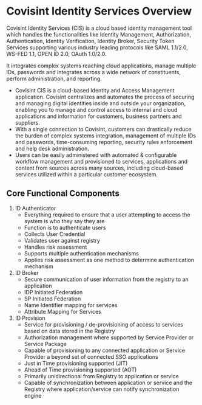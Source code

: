 # Covisint Identity Services Overview
Covisint Identity Services (CIS) is a cloud based identity management tool which handles the functionalities like Identity Management, Authorization, Authentication, Identity Verification, Identity Broker, Security Token Services supporting various industry leading protocols like SAML 1.1/2.0, WS-FED 1.1, OPEN ID 2.0, OAuth 1.0/2.0.

It integrates complex systems reaching cloud applications, manage multiple IDs, passwords and integrates across a wide network of constituents, perform administration, and reporting.

* Covisint CIS is a cloud-based Identity and Access Management application. Covisint centralizes and automates the process of securing and managing digital identities inside and outside your organization, enabling you to manage and control access to internal and cloud applications and information for customers, business partners and suppliers.
* With a single connection to Covisint, customers can drastically reduce the burden of complex systems integration, management of multiple IDs and passwords, time-consuming reporting, security rules enforcement and help desk administration.
* Users can be easily administered with automated & configurable workflow management and provisioned to services, applications and content from sources across many sources, including cloud-based services utilized within a particular customer ecosystem.


## Core Functional Components
1. ID Authenticator
    * Everything required to ensure that a user attempting to access the system is who they say they are
    * Function is to authenticate users
    * Collects User Credential
    * Validates user against registry
    * Handles risk assessment
    * Supports multiple authentication mechanisms
    * Applies risk assessment as one method to determine authentication mechanism
2. ID Broker
    * Secure communication of user information from the registry to an application
    * IDP Initiated Federation
    * SP Initiated Federation
    * Name Identifier mapping for services
    * Attribute Mapping for Services
3. ID Provision
    * Service for provisioning / de-provisioning of access to services based on data stored in the Registry
    * Authorization management where supported by Service Provider or Service Package
    * Capable of provisioning to any connected application or Service Provider a beyond set of connected SSO applications
    * Just in Time provisioning supported (JIT)
    * Ahead of Time provisioning supported (AOT)
    * Primarily unidirectional from Registry to application or service
    * Capable of synchronization between application or service and the Registry where application/service can notify synchronization engine


